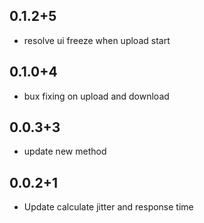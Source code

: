## 0.1.2+5
- resolve ui freeze when upload start
## 0.1.0+4
- bux fixing on upload and download
## 0.0.3+3
- update new method
## 0.0.2+1
- Update calculate jitter and response time


